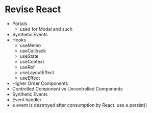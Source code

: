 # Revise React
-   Portals
    -   used for Modal and such
-   Synthetic Events
-   Hooks
    -   useMemo
    -   useCallback
    -   useState
    -   useContext
    -   useRef
    -   useLayoutEffect
    -   useEffect
-   Higher Order Components
-   Controlled Component vs Uncontrolled Components
-   Synthetic Events
-   Event handler
-   e event is destroyed after consumption by React. use e.persist()